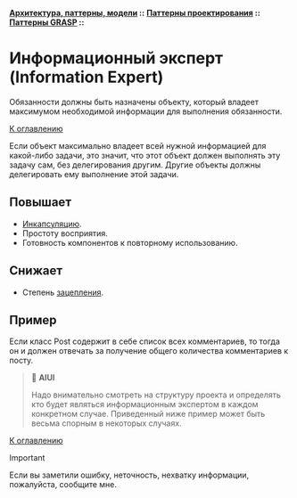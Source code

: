 **[Архитектура, паттерны, модели](../../../README.md#patterns) ::** 
**[Паттерны проектирования](../../../README.md#patterns-design) ::** 
**[Паттерны GRASP](../../../README.md#patterns-design-grasp) ::**
# Информационный эксперт (Information Expert)

Обязанности должны быть назначены объекту, который владеет максимумом необходимой информации для выполнения обязанности.

[К оглавлению](../../../README.md#patterns-design-grasp)

Если объект максимально владеет всей нужной информацией для какой-либо задачи, это значит, что этот объект должен выполнять эту задачу сам, без делегирования другим. Другие объекты должны делегировать ему выполнение этой задачи.

## Повышает
- [Инкапсуляцию](../../../concepts/properties/encapsulation.md).
- Простоту восприятия.
- Готовность компонентов к повторному использованию.

## Снижает
- Степень [зацепления](../../../concepts/others/coupling.md).

## Пример
Если класс Post содержит в себе список всех комментариев, то тогда он и должен отвечать за получение общего количества комментариев к посту.

> :thinking: **AIUI**
>
> Надо внимательно смотреть на структуру проекта и определять кто будет являться информационным экспертом в каждом конкретном случае. Приведенный ниже пример может быть весьма спорным в некоторых случаях.

[К оглавлению](../../../README.md#patterns-design-grasp)

> [!IMPORTANT]
> Если вы заметили ошибку, неточность, нехватку информации, пожалуйста, сообщите мне.
